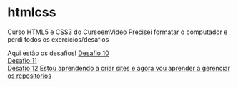 # htmlcss
 Curso HTML5 e CSS3 do CursoemVideo
 Precisei formatar o computador e perdi todos os exercicios/desafios

 
Aqui estão os desafios! 
<a href="https://pedrosantosgithub.github.io/htmlcss/Desafios/Desafio%20010/">Desafio 10 <br>
<a href="https://pedrosantosgithub.github.io/htmlcss/Desafios/Desafio%20011/">Desafio 11<br>
<a href="https://pedrosantosgithub.github.io/htmlcss/Desafios/Desafio%20012/">Desafio 12
Estou aprendendo a criar sites e agora vou aprender a gerenciar os repositorios
